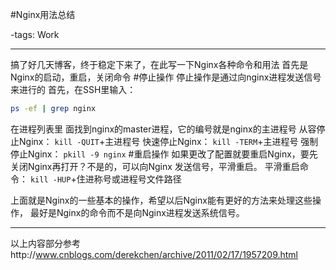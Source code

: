 #Nginx用法总结

-tags: Work

----

搞了好几天博客，终于稳定下来了，在此写一下Nginx各种命令和用法
首先是Nginx的启动，重启，关闭命令
#停止操作
停止操作是通过向nginx进程发送信号来进行的
首先，在SSH里输入：
```bash
ps -ef | grep nginx
```
在进程列表里 面找到nginx的master进程，它的编号就是nginx的主进程号
从容停止Nginx：
`kill -QUIT`+主进程号
快速停止Nginx：
`kill -TERM`+主进程号
强制停止Nginx：
`pkill -9 nginx`
#重启操作
如果更改了配置就要重启Nginx，要先关闭Nginx再打开？不是的，可以向Nginx 发送信号，平滑重启。
平滑重启命令：
`kill -HUP`+住进称号或进程号文件路径

上面就是Nginx的一些基本的操作，希望以后Nginx能有更好的方法来处理这些操作， 最好是Nginx的命令而不是向Nginx进程发送系统信号。
***
以上内容部分参考http://www.cnblogs.com/derekchen/archive/2011/02/17/1957209.html